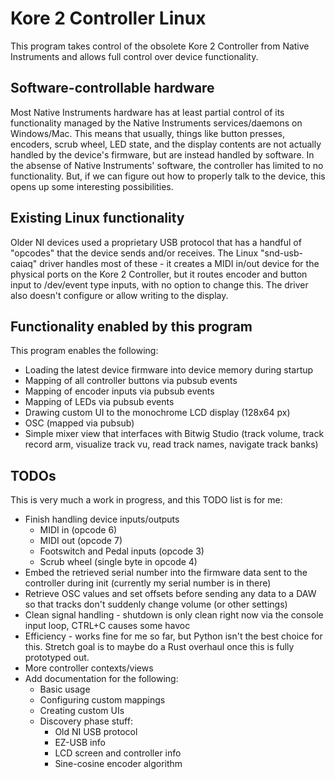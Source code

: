 # Kore 2 Controller Linux

This program takes control of the obsolete Kore 2 Controller from Native Instruments and allows full control over device functionality.

## Software-controllable hardware

Most Native Instruments hardware has at least partial control of its functionality managed by the Native Instruments services/daemons on Windows/Mac.  This means that usually, things like button presses, encoders, scrub wheel, LED state, and the display contents are not actually handled by the device's firmware, but are instead handled by software.  In the absense of Native Instruments' software, the controller has limited to no functionality.  But, if we can figure out how to properly talk to the device, this opens up some interesting possibilities.

## Existing Linux functionality

Older NI devices used a proprietary USB protocol that has a handful of "opcodes" that the device sends and/or receives.  The Linux "snd-usb-caiaq" driver handles most of these - it creates a MIDI in/out device for the physical ports on the Kore 2 Controller, but it routes encoder and button input to /dev/event type inputs, with no option to change this.  The driver also doesn't configure or allow writing to the display.

## Functionality enabled by this program

This program enables the following:
- Loading the latest device firmware into device memory during startup
- Mapping of all controller buttons via pubsub events
- Mapping of encoder inputs via pubsub events
- Mapping of LEDs via pubsub events
- Drawing custom UI to the monochrome LCD display (128x64 px)
- OSC (mapped via pubsub)
- Simple mixer view that interfaces with Bitwig Studio (track volume, track record arm, visualize track vu, read track names, navigate track banks)

## TODOs

This is very much a work in progress, and this TODO list is for me:
- Finish handling device inputs/outputs
    - MIDI in (opcode 6)
    - MIDI out (opcode 7)
    - Footswitch and Pedal inputs (opcode 3)
    - Scrub wheel (single byte in opcode 4)
- Embed the retrieved serial number into the firmware data sent to the controller during init (currently my serial number is in there)
- Retrieve OSC values and set offsets before sending any data to a DAW so that tracks don't suddenly change volume (or other settings)
- Clean signal handling - shutdown is only clean right now via the console input loop, CTRL+C causes some havoc
- Efficiency - works fine for me so far, but Python isn't the best choice for this.  Stretch goal is to maybe do a Rust overhaul once this is fully prototyped out.
- More controller contexts/views
- Add documentation for the following:
    - Basic usage
    - Configuring custom mappings
    - Creating custom UIs
    - Discovery phase stuff:
        - Old NI USB protocol
        - EZ-USB info
        - LCD screen and controller info
        - Sine-cosine encoder algorithm